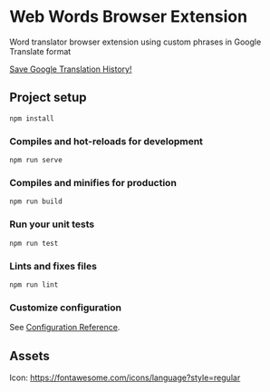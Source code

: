# Web Words Browser Extension

Word translator browser extension using custom phrases in Google Translate format

[Save Google Translation History!](https://support.google.com/translate/answer/9729699)

## Project setup

```
npm install
```

### Compiles and hot-reloads for development

```
npm run serve
```

### Compiles and minifies for production

```
npm run build
```

### Run your unit tests

```
npm run test
```

### Lints and fixes files

```
npm run lint
```

### Customize configuration

See [Configuration Reference](https://cli.vuejs.org/config/).

## Assets

Icon: https://fontawesome.com/icons/language?style=regular
